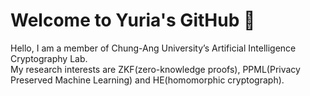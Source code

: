 # Welcome to Yuria's GitHub 🚗

Hello, I am a member of Chung-Ang University’s Artificial Intelligence Cryptography Lab.  
My research interests are ZKF(zero-knowledge proofs), PPML(Privacy Preserved Machine Learning) and HE(homomorphic cryptograph).





<!--
**Yuria20/Yuria20** is a ✨ _special_ ✨ repository because its `README.md` (this file) appears on your GitHub profile.

Here are some ideas to get you started:

- 🔭 I’m currently working on ...
- 🌱 I’m currently learning ...
- 👯 I’m looking to collaborate on ...
- 🤔 I’m looking for help with ...
- 💬 Ask me about ...
- 📫 How to reach me: ...
- 😄 Pronouns: ...
- ⚡ Fun fact: ...
-->
